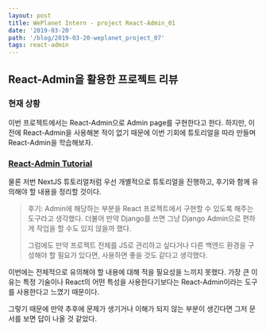 ```yaml
---
layout: post
title: WePlanet Intern - project React-Admin_01
date: '2019-03-20'
path: '/blog/2019-03-20-weplanet_project_07'
tags: react-admin
---
```


## React-Admin을 활용한 프로젝트 리뷰

### 현재 상황

이번 프로젝트에서는 React-Admin으로 Admin page를 구현한다고 한다. 하지만, 이전에 React-Admin을 사용해본 적이 없기 때문에 이번 기회에 튜토리얼을 따라 만들며 React-Admin을 학습해보자.  

### [React-Admin Tutorial](https://marmelab.com/react-admin/Tutorial.html)

물론 저번 NextJS 튜토리얼처럼 우선 개별적으로 튜토리얼을 진행하고, 후기와 함께 유의해야 할 내용을 정리할 것이다.  

> 후기: Admin에 해당하는 부분을 React 프로젝트에서 구현할 수 있도록 해주는 도구라고 생각했다.
> 더불어 만약 Django를 쓰면 그냥 Django Admin으로 편하게 작업을 할 수도 있지 않을까 했다.
>
> 그럼에도 만약 프로젝트 전체를 JS로 관리하고 싶다거나 다른 백엔드 환경을 구성해야 할 필요가 있다면,
> 사용하면 좋을 것도 같다고 생각했다.

이번에는 전체적으로 유의해야 할 내용에 대해 적을 필요성을 느끼지 못했다. 가장 큰 이유는 특정 기술이나 React의 어떤 특성을 사용한다기보다는 React-Admin이라는 도구를 사용한다고 느꼈기 때문이다.

그렇기 때문에 만약 추후에 문제가 생기거나 이해가 되지 않는 부분이 생긴다면 그저 문서를 보면 답이 나올 것 같았다.

